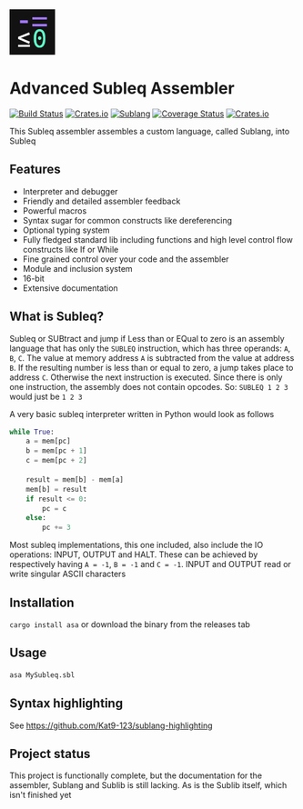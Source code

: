 <img src="logo.png" width="80"/>


# Advanced Subleq Assembler
[![Build Status](https://img.shields.io/github/actions/workflow/status/Kat9-123/asa/ci.yml?branch=master&style=flat-square)](https://github.com/Kat9-123/asa/actions/workflows/ci.yml)
[![Crates.io](https://img.shields.io/crates/v/asa?style=flat-square)](https://crates.io/crates/asa)
[![Sublang](https://img.shields.io/badge/Sublang-documentation-blue)](https://github.com/Kat9-123/asa/blob/master/Sublang.md)
[![Coverage Status](https://img.shields.io/coveralls/github/Kat9-123/asa/master?style=flat-square)](https://coveralls.io/github/Kat9-123/asa?branch=master)
[![Crates.io](https://img.shields.io/crates/d/asa?style=flat-square)](https://crates.io/crates/asa)




This Subleq assembler assembles a custom language, called Sublang, into Subleq


## Features
* Interpreter and debugger
* Friendly and detailed assembler feedback
* Powerful macros
* Syntax sugar for common constructs like dereferencing
* Optional typing system
* Fully fledged standard lib including functions and high level control flow constructs like If or While
* Fine grained control over your code and the assembler
* Module and inclusion system
* 16-bit
* Extensive documentation

## What is Subleq?
Subleq or SUBtract and jump if Less than or EQual to zero is an assembly language that has only the `SUBLEQ` instruction, which has three operands: `A`, `B`, `C`.
The value at memory address `A` is subtracted from the value at address `B`. If the resulting number is less than or equal to zero, a jump takes place to address `C`. Otherwise the next instruction is executed.
Since there is only one instruction, the assembly does not contain opcodes.
So: 
`SUBLEQ 1 2 3`
would just be
`1 2 3`

A very basic subleq interpreter written in Python would look as follows
```Python
while True:
    a = mem[pc]
    b = mem[pc + 1]
    c = mem[pc + 2]

    result = mem[b] - mem[a]
    mem[b] = result
    if result <= 0:
        pc = c
    else:
        pc += 3
```
Most subleq implementations, this one included, also include the IO operations: INPUT, OUTPUT and HALT.
These can be achieved by respectively having `A = -1`, `B = -1` and `C = -1`. INPUT and OUTPUT read or write singular ASCII characters


## Installation
`cargo install asa` or download the binary from the releases tab

## Usage
```bash
asa MySubleq.sbl
```

## Syntax highlighting
See https://github.com/Kat9-123/sublang-highlighting

## Project status
This project is functionally complete, but the documentation for the assembler, Sublang and Sublib is still lacking. As is the Sublib itself, which isn't finished yet


